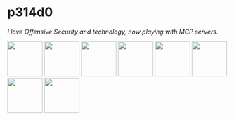 <h1>p314d0</h1>

<p><em>
     I love Offensive Security and technology, now playing with MCP servers.
</em></p>

<img width="80" height="80" src="https://static.offsec.com/media/lms/credentials/OSWP_Acclaim_Badge.svg" /> <img width="80" height="80" src="https://images.credly.com/images/95043c37-e916-4e4e-96ab-06fb66056648/blob" /> <img width="80" height="80" src="https://github.com/user-attachments/assets/653240c0-d336-4246-a0b3-896afc70f913" /> <img width="80" height="80" src="https://media.eu.badgr.com/uploads/badges/assertion-QOvrsf6LSZ6Uhcj9Q8b6rQ.png?versionId=xq_l8PzVDk4Imtf9yG4l2WGlvvDFjs.Q" /> <img width="80" height="80" src="https://templates.images.credential.net/17242542744563865114915785579993.png" /> <img width="80" height="80" src="https://us-east-1.graphassets.com/AwCYQkwjSUCbfkm08Ct1Mz/cmcc5eg89gvu907k5ns96lqlz" /> <img width="80" height="80" src="https://us-east-1.graphassets.com/AwCYQkwjSUCbfkm08Ct1Mz/cmcc4rcyjmlbk07ir6t6m20d2" /> <img width="80" height="80" src="https://us-east-1.graphassets.com/AwCYQkwjSUCbfkm08Ct1Mz/cmcc3wze0lx3007irps13e6k3" />
